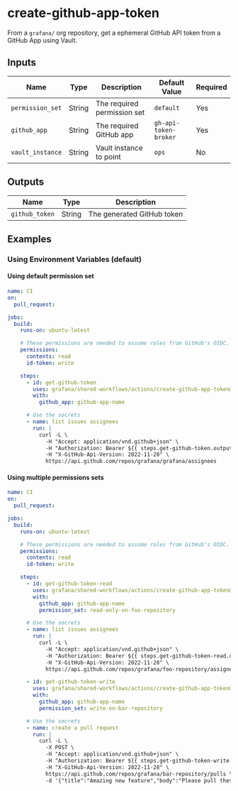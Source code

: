 # create-github-app-token

From a `grafana/` org repository, get a ephemeral GitHub API token from a GitHub App using Vault.

## Inputs

| Name             | Type   | Description                 | Default Value         | Required |
| ---------------- | ------ | --------------------------- | --------------------- | -------- |
| `permission_set` | String | The required permission set | `default`             | Yes      |
| `github_app`     | String | The required GitHub app     | `gh-api-token-broker` | Yes      |
| `vault_instance` | String | Vault instance to point     | `ops`                 | No       |

## Outputs

| Name           | Type   | Description                |
| -------------- | ------ | -------------------------- |
| `github_token` | String | The generated GitHub token |

## Examples

### Using Environment Variables (default)

<!-- x-release-please-start-version -->

#### Using default permission set

```yaml
name: CI
on:
  pull_request:

jobs:
  build:
    runs-on: ubuntu-latest

    # These permissions are needed to assume roles from GitHub's OIDC.
    permissions:
      contents: read
      id-token: write

    steps:
      - id: get-github-token
        uses: grafana/shared-workflows/actions/create-github-app-token@create-github-app-token/v0.2.0
        with:
          github_app: github-app-name

      # Use the secrets
      - name: list issues assignees
        run: |
          curl -L \
            -H "Accept: application/vnd.github+json" \
            -H "Authorization: Bearer ${{ steps.get-github-token.outputs.github_token }}" \
            -H "X-GitHub-Api-Version: 2022-11-28" \
            https://api.github.com/repos/grafana/grafana/assignees
```

#### Using multiple permissions sets

```yaml
name: CI
on:
  pull_request:

jobs:
  build:
    runs-on: ubuntu-latest

    # These permissions are needed to assume roles from GitHub's OIDC.
    permissions:
      contents: read
      id-token: write

    steps:
      - id: get-github-token-read
        uses: grafana/shared-workflows/actions/create-github-app-token@create-github-app-token/v0.2.0
        with:
          github_app: github-app-name
          permission_set: read-only-on-foo-repository

      # Use the secrets
      - name: list issues assignees
        run: |
          curl -L \
            -H "Accept: application/vnd.github+json" \
            -H "Authorization: Bearer ${{ steps.get-github-token-read.outputs.github_token }}" \
            -H "X-GitHub-Api-Version: 2022-11-28" \
            https://api.github.com/repos/grafana/foo-repository/assignees

      - id: get-github-token-write
        uses: grafana/shared-workflows/actions/create-github-app-token@create-github-app-token/v0.2.0
        with:
          github_app: github-app-name
          permission_set: write-on-bar-repository

      # Use the secrets
      - name: create a pull request
        run: |
          curl -L \
            -X POST \
            -H "Accept: application/vnd.github+json" \
            -H "Authorization: Bearer ${{ steps.get-github-token-write.outputs.github_token }}" \
            -H "X-GitHub-Api-Version: 2022-11-28" \
            https://api.github.com/repos/grafana/bar-repository/pulls \
            -d '{"title":"Amazing new feature","body":"Please pull these awesome changes in!","head":"octocat:new-feature","base":"master"}'
```

<!-- x-release-please-end-version -->
